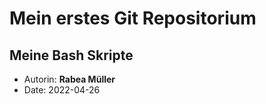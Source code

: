 # Mein erstes Git Repositorium
## Meine Bash Skripte

- Autorin: **Rabea Müller** 
- Date: 2022-04-26
